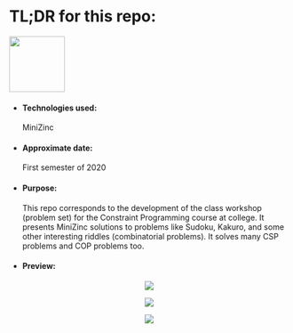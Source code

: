 <h1>TL;DR for this repo:</h1>
<img src="https://upload.wikimedia.org/wikipedia/commons/thumb/c/c1/Racket-logo.svg/512px-Racket-logo.svg.png" height="100" width="100">
<ul>
  <li><h4>Technologies used:</h4>MiniZinc</li>
  <li><h4>Approximate date:</h4>First semester of 2020</li>
  <li><h4>Purpose:</h4>This repo corresponds to the development of the class workshop (problem set) for the Constraint Programming course at college. It presents MiniZinc solutions to problems like Sudoku, Kakuro, and some other interesting riddles (combinatorial problems). It solves many CSP problems and COP problems too.</li>
  <li><h4>Preview:</h4></li>
</ul>
<p align="center">
    <img src="https://i.ibb.co/zm8XRBy/Screenshot-from-2021-05-04-13-40-57.png">
</p>
<p align="center">
    <img src="https://i.ibb.co/TPqN5bL/Screenshot-from-2021-05-04-13-41-05.png">
</p>
<p align="center">
    <img src="https://i.ibb.co/W2kjTLp/Screenshot-from-2021-05-04-13-41-54.png">
</p>
